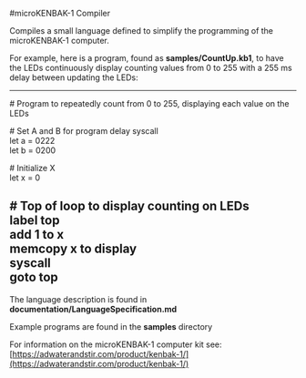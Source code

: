 #microKENBAK-1 Compiler

Compiles a small language defined to simplify the programming of the microKENBAK-1 computer.

For example, here is a program, found as **samples/CountUp.kb1**,  to have the LEDs continuously display counting values from 0 to 255 with a 255 ms delay between updating the LEDs:

---
\# Program to repeatedly count from 0 to 255, displaying each value on the LEDs  
  
\# Set A and B for program delay syscall  
let a = 0222  
let b = 0200  
  
\# Initialize X  
let x = 0  
    
\# Top of loop to display counting on LEDs  
label top  
add 1 to x  
memcopy x to display  
syscall  
goto top
---

The language description is found in **documentation/LanguageSpecification.md** 

Example programs are found in the **samples** directory

For information on the microKENBAK-1 computer kit see: [https://adwaterandstir.com/product/kenbak-1/](https://adwaterandstir.com/product/kenbak-1/)
